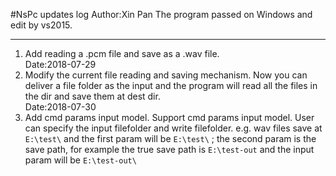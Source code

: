 #NsPc updates log
Author:Xin Pan
The program passed on Windows and edit by vs2015.
***
1. Add reading a .pcm file and save as a .wav file.  
  Date:2018-07-29
2. Modify the current file reading and saving mechanism. Now you can deliver a file folder as the input and the program will read all the files in the dir and save them at dest dir.  
  Date:2018-07-30
3. Add cmd params input model. Support cmd params input model. User can specify the input filefolder and write filefolder. e.g. wav files save at `E:\test\` and the first param will be `E:\test\` ; the second param is the save path, for example the true save path is `E:\test-out` and the input param will be `E:\test-out\`  